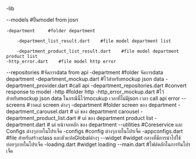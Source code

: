 -lib 

--models    #ปั้นmodel from josn 

    -department     #folder department

        -department_list_result.dart    #file model department list

        -department_product_list_result.dart    #file model department product list
    -http_error.dart    #file model http error 
--repositories #จัดการdata from api
    -department     #folder จัดการdata department
        -department_mockup.dart     #ไว้สำหรับmockup json data
        -department_provider.dart     #call api
        -department_repositories.dart     #convert response to model
    -http   #folder http
        -http_error_mockup.dart  #ไว้สำหรับmockup json data ในกรณีนี้ไว้mocukup เวลาที่ไม่มีjson เวลา call api error
--screens   #วาดui screen ต่างๆ
    -department     #folder screen ของ department
        -department_carousel.dart   # ui ของ department carousel
        -department_product_list.dart   # ui ของ department product list
        -department.dart    # ui หน้าจอหลัก ของ department
--utilities     #Coreservice และ Configs ต่างๆภายในโปรเจ็ค
    -configs    #config ต่างๆภายในโปรเจ็ค
        -appconfigs.dart    #file สำหรับสร้างclass และตัวแปลGlobalต่างๆ
--widget        #widget กลางที่มีการนำไปใช้บ่อยๆภายในโปรเจ็ค
    -loading.dart       #widget loading
--main.dart     #ไฟล์หลักในการรันโปรเจ็ค
